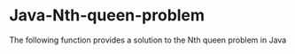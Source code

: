 # Java-Nth-queen-problem
The following function provides a solution to the Nth queen problem in Java
